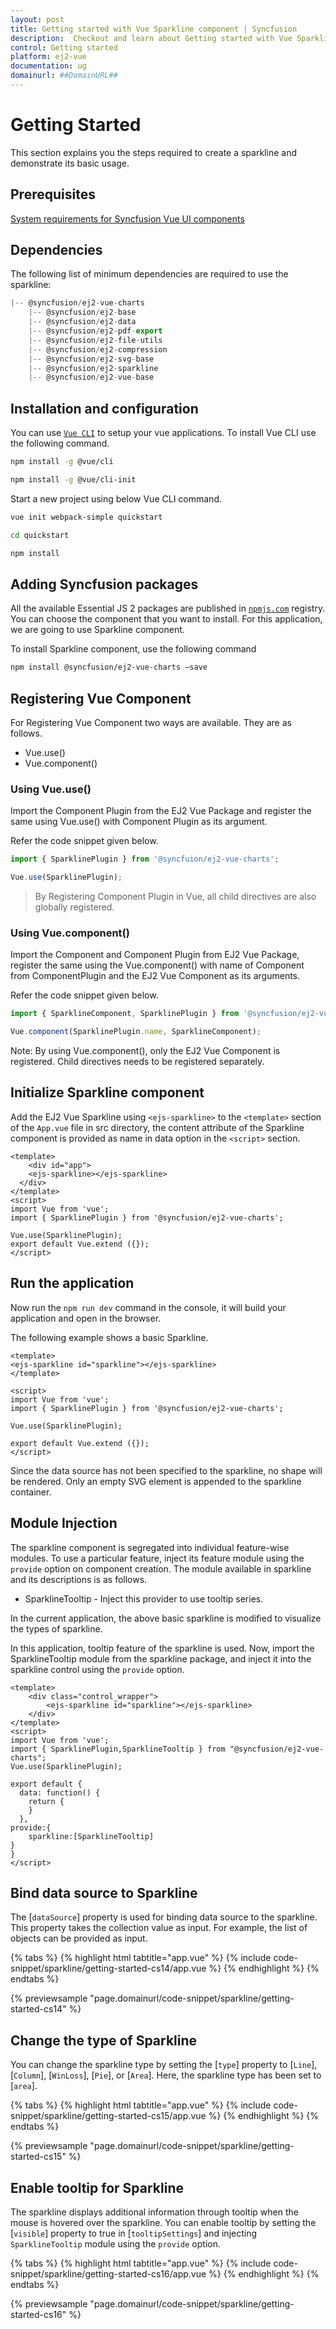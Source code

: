 ```yaml
---
layout: post
title: Getting started with Vue Sparkline component | Syncfusion
description:  Checkout and learn about Getting started with Vue Sparkline component of Syncfusion Essential JS 2 and more details.
control: Getting started 
platform: ej2-vue
documentation: ug
domainurl: ##DomainURL##
---
```


# Getting Started

This section explains you the steps required to create a sparkline and demonstrate its basic usage.

## Prerequisites

[System requirements for Syncfusion Vue UI components](https://ej2.syncfusion.com/vue/documentation/system-requirements/)

## Dependencies

The following list of minimum dependencies are required to use the sparkline:

```js
|-- @syncfusion/ej2-vue-charts
    |-- @syncfusion/ej2-base
    |-- @syncfusion/ej2-data
    |-- @syncfusion/ej2-pdf-export
    |-- @syncfusion/ej2-file-utils
    |-- @syncfusion/ej2-compression
    |-- @syncfusion/ej2-svg-base
    |-- @syncfusion/ej2-sparkline
    |-- @syncfusion/ej2-vue-base
```

## Installation and configuration

You can use [`Vue CLI`](https://github.com/vuejs/vue-cli) to setup your vue applications. To install Vue CLI use the following command.

```bash
npm install -g @vue/cli

npm install -g @vue/cli-init
```

Start a new project using below Vue CLI command.

```bash
vue init webpack-simple quickstart

cd quickstart

npm install

```

## Adding Syncfusion packages

All the available Essential JS 2 packages are published in [`npmjs.com`](https://www.npmjs.com/~syncfusionorg) registry. You can choose the component that you want to install. For this application, we are going to use Sparkline component.

To install Sparkline component, use the following command

```bash
npm install @syncfusion/ej2-vue-charts –save
```

## Registering Vue Component

For Registering Vue Component two ways are available. They are as follows.

* Vue.use()
* Vue.component()

### Using Vue.use()

Import the Component Plugin from the EJ2 Vue Package and register the same using Vue.use() with Component Plugin as its argument.

Refer the code snippet given below.

```ts
import { SparklinePlugin } from '@syncfuion/ej2-vue-charts';

Vue.use(SparklinePlugin);
```

> By Registering Component Plugin in Vue, all child directives are also globally registered.

### Using Vue.component()

Import the Component and Component Plugin from EJ2 Vue Package, register the same using the Vue.component() with name of Component from ComponentPlugin and the EJ2 Vue Component as its arguments.

Refer the code snippet given below.

```ts
import { SparklineComponent, SparklinePlugin } from '@syncfusion/ej2-vue-charts';

Vue.component(SparklinePlugin.name, SparklineComponent);
```

Note: By using Vue.component(), only the EJ2 Vue Component is registered. Child directives needs to be registered separately.

## Initialize Sparkline component

Add the EJ2 Vue Sparkline using `<ejs-sparkline>` to the `<template>` section of the `App.vue` file in src directory, the content attribute of the Sparkline component is provided as name in data option in the `<script>` section.

```
<template>
    <div id="app">
    <ejs-sparkline></ejs-sparkline>
  </div>
</template>
<script>
import Vue from 'vue';
import { SparklinePlugin } from '@syncfusion/ej2-vue-charts';

Vue.use(SparklinePlugin);
export default Vue.extend ({});
</script>
```

## Run the application

Now run the `npm run dev` command in the console, it will build your application and open in the browser.

The following example shows a basic Sparkline.

```
<template>
<ejs-sparkline id="sparkline"></ejs-sparkline>
</template>

<script>
import Vue from 'vue';
import { SparklinePlugin } from '@syncfusion/ej2-vue-charts';

Vue.use(SparklinePlugin);

export default Vue.extend ({});
</script>
```

Since the data source has not been specified to the sparkline, no shape will be rendered. Only an empty SVG element is appended to the sparkline container.

## Module Injection

The sparkline component is segregated into individual feature-wise modules. To use a particular feature, inject its feature module using the `provide` option on component creation. The module available in sparkline and its descriptions is as follows.

* SparklineTooltip - Inject this provider to use tooltip series.

In the current application, the above basic sparkline is modified to visualize the types of sparkline.

In this application, tooltip feature of the sparkline is used. Now, import the SparklineTooltip module from the sparkline package, and inject it into the sparkline control using the `provide` option.

```
<template>
    <div class="control_wrapper">
        <ejs-sparkline id="sparkline"></ejs-sparkline>
    </div>
</template>
<script>
import Vue from 'vue';
import { SparklinePlugin,SparklineTooltip } from "@syncfusion/ej2-vue-charts";
Vue.use(SparklinePlugin);

export default {
  data: function() {
    return {
    }
  },
provide:{
    sparkline:[SparklineTooltip]
}
}
</script>
```

## Bind data source to Sparkline

The [`dataSource`] property is used for binding data source to the sparkline. This property takes the collection value as input. For example, the list of objects can be provided as input.

{% tabs %}
{% highlight html tabtitle="app.vue" %}
{% include code-snippet/sparkline/getting-started-cs14/app.vue %}
{% endhighlight %}
{% endtabs %}
        
{% previewsample "page.domainurl/code-snippet/sparkline/getting-started-cs14" %}

## Change the type of Sparkline

You can change the sparkline type by setting the [`type`] property to [`Line`], [`Column`], [`WinLoss`], [`Pie`], or [`Area`]. Here, the sparkline type has been set to [`area`].

{% tabs %}
{% highlight html tabtitle="app.vue" %}
{% include code-snippet/sparkline/getting-started-cs15/app.vue %}
{% endhighlight %}
{% endtabs %}
        
{% previewsample "page.domainurl/code-snippet/sparkline/getting-started-cs15" %}

## Enable tooltip for Sparkline

The sparkline displays additional information through tooltip when the mouse is hovered over the sparkline. You can enable tooltip by setting the [`visible`] property to true in [`tooltipSettings`] and injecting `SparklineTooltip` module using the `provide` option.

{% tabs %}
{% highlight html tabtitle="app.vue" %}
{% include code-snippet/sparkline/getting-started-cs16/app.vue %}
{% endhighlight %}
{% endtabs %}
        
{% previewsample "page.domainurl/code-snippet/sparkline/getting-started-cs16" %}
